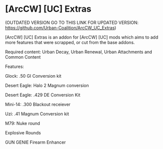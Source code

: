 # [ArcCW] [UC] Extras 
(OUTDATED VERSION GO TO THIS LINK FOR UPDATED VERSION: https://github.com/Urban-Coalition/ArcCW_UC_Extras)

[ArcCW] [UC] Extras is an addon for [ArcCW] [UC] mods which aims to add more features that were scrapped, or cut from the base addons.

Required content: Urban Decay, Urban Renewal, Urban Attachments and Common Content

Features:

Glock: .50 GI Conversion kit

Desert Eagle: Halo 2 Magnum conversion

Desert Eagle: .429 DE Conversion Kit

Mini-14: .300 Blackout receiever

Uzi: .41 Magnum Conversion kit

M79: Nuke round

Explosive Rounds

GUN GENIE Firearm Enhancer
